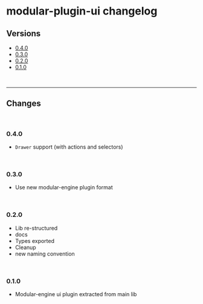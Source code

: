 # modular-plugin-ui changelog

## Versions

- [0.4.0](#040)
- [0.3.0](#030)
- [0.2.0](#020)
- [0.1.0](#010)

<br>

---

## Changes

<br>

### 0.4.0

- `Drawer` support (with actions and selectors)

<br>

### 0.3.0

- Use new modular-engine plugin format

<br>

### 0.2.0

- Lib re-structured
- docs
- Types exported
- Cleanup
- new naming convention

<br>

### 0.1.0

- Modular-engine ui plugin extracted from main lib
